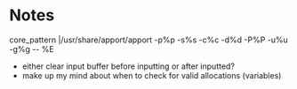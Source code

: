 # Notes

core_pattern
|/usr/share/apport/apport -p%p -s%s -c%c -d%d -P%P -u%u -g%g -- %E

- either clear input buffer before inputting or after inputted?
- make up my mind about when to check for valid allocations (variables)
